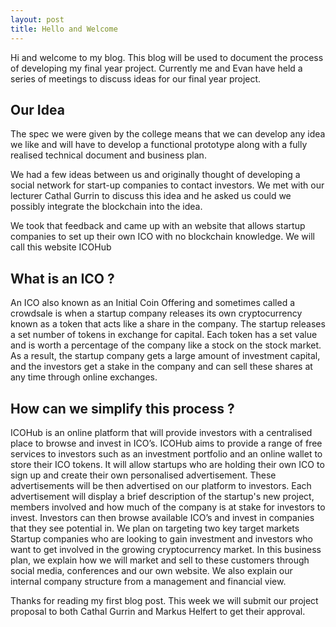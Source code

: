 ```yaml
---
layout: post
title: Hello and Welcome
---
```

Hi and welcome to my blog. This blog will be used to document the process of developing my final year project.
Currently me and Evan have held a series of meetings to discuss ideas for our final year project.

Our Idea
---------------

The spec we were given by the college means that we can develop any idea we like and will have to develop a
functional prototype along with a fully realised technical document and business plan.

We had a few ideas between us and originally thought of developing a social network for start-up companies to
contact investors. We met with our lecturer Cathal Gurrin to discuss this idea and he asked us could we
possibly integrate the blockchain into the idea.

We took that feedback and came up with an website that allows startup companies to set up their own ICO with no
blockchain knowledge. We will call this website ICOHub


What is an ICO ?
---------------

An ICO also known as an Initial Coin Offering and sometimes called a crowdsale is when a startup company releases its own cryptocurrency known as a token that acts like a share in the company. The startup releases a set number of tokens in exchange for capital. Each token has a set value and is worth a percentage of the company like a stock on the stock market. As a result, the startup company gets a large amount of investment capital, and the investors get a stake in the company and can sell these shares at any time through online exchanges.


How can we simplify this process ?
---------------
ICOHub is an online platform that will provide investors with a centralised place to browse and invest in ICO’s. ICOHub aims to provide a range of free services to investors such as an investment portfolio and an online wallet to store their ICO tokens. It will allow startups who are holding their own ICO to sign up and create their own personalised advertisement. These advertisements will be then advertised on our platform to investors. Each advertisement will display a brief description of the startup's new project, members involved and how much of the company is at stake for investors to invest. Investors can then browse available ICO’s and invest in companies that they see potential in. We plan on targeting two key target markets Startup companies who are looking to gain investment and investors who want to get involved in the growing cryptocurrency market. In this business plan, we explain how we will market and sell to these customers through social media, conferences and our own website. We also explain our internal company structure from a management and financial view.  


Thanks for reading my first blog post. This week we will submit our project proposal to both Cathal Gurrin and Markus Helfert to get their approval.
